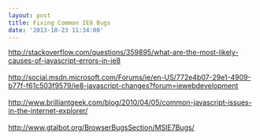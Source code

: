 ```yaml
---
layout: post
title: Fixing Common IE8 Bugs
date: '2013-10-23 11:34:00'
---
```


http://stackoverflow.com/questions/359895/what-are-the-most-likely-causes-of-javascript-errors-in-ie8<br><br>http://social.msdn.microsoft.com/Forums/ie/en-US/772e4b07-29e1-4909-b77f-f61c503f9579/ie8-javascript-changes?forum=iewebdevelopment<br><br>http://www.brilliantgeek.com/blog/2010/04/05/common-javascript-issues-in-the-internet-explorer/<br><br>http://www.gtalbot.org/BrowserBugsSection/MSIE7Bugs/